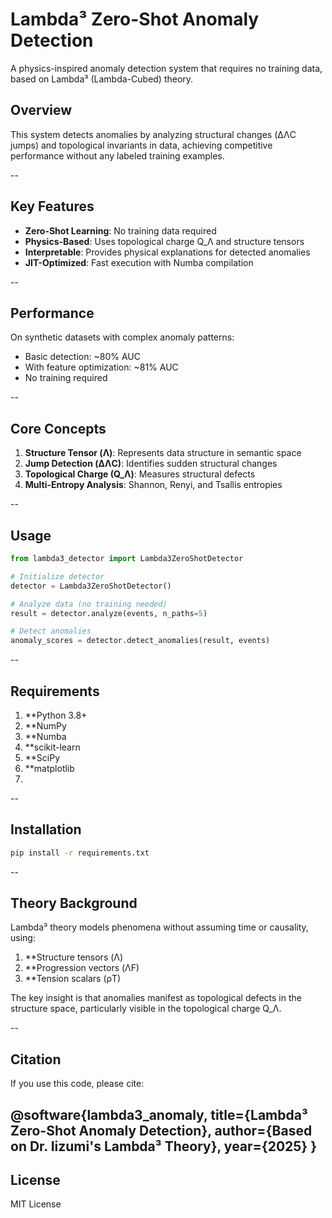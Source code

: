 # Lambda³ Zero-Shot Anomaly Detection

A physics-inspired anomaly detection system that requires no training data, based on Lambda³ (Lambda-Cubed) theory.

## Overview

This system detects anomalies by analyzing structural changes (ΔΛC jumps) and topological invariants in data, achieving competitive performance without any labeled training examples.

--
## Key Features

- **Zero-Shot Learning**: No training data required
- **Physics-Based**: Uses topological charge Q_Λ and structure tensors
- **Interpretable**: Provides physical explanations for detected anomalies
- **JIT-Optimized**: Fast execution with Numba compilation

--
## Performance

On synthetic datasets with complex anomaly patterns:
- Basic detection: ~80% AUC
- With feature optimization: ~81% AUC
- No training required

--
## Core Concepts

1. **Structure Tensor (Λ)**: Represents data structure in semantic space
2. **Jump Detection (ΔΛC)**: Identifies sudden structural changes
3. **Topological Charge (Q_Λ)**: Measures structural defects
4. **Multi-Entropy Analysis**: Shannon, Renyi, and Tsallis entropies

--
## Usage

```python
from lambda3_detector import Lambda3ZeroShotDetector

# Initialize detector
detector = Lambda3ZeroShotDetector()

# Analyze data (no training needed)
result = detector.analyze(events, n_paths=5)

# Detect anomalies
anomaly_scores = detector.detect_anomalies(result, events)
```
--
## Requirements

1. **Python 3.8+
2. **NumPy
3. **Numba
4. **scikit-learn
5. **SciPy
6. **matplotlib
7. 
--
## Installation

```bash
pip install -r requirements.txt
```
--
## Theory Background

Lambda³ theory models phenomena without assuming time or causality, using:

1. **Structure tensors (Λ)
2. **Progression vectors (ΛF)
3. **Tension scalars (ρT)

The key insight is that anomalies manifest as topological defects in the structure space, particularly visible in the topological charge Q_Λ.

--
## Citation
If you use this code, please cite:

@software{lambda3_anomaly,
  title={Lambda³ Zero-Shot Anomaly Detection},
  author={Based on Dr. Iizumi's Lambda³ Theory},
  year={2025}
}
--
## License

MIT License





